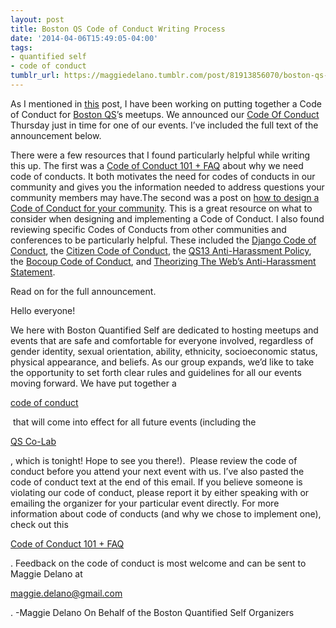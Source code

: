 ```yaml
---
layout: post
title: Boston QS Code of Conduct Writing Process
date: '2014-04-06T15:49:05-04:00'
tags:
- quantified self
- code of conduct
tumblr_url: https://maggiedelano.tumblr.com/post/81913856070/boston-qs-code-of-conduct-writing-process
---
```

As I mentioned in [this](http://maggiedelano.tumblr.com/2020/07/11/2014-03-23-boston-qs-update.html) post, I have been working on putting together a Code of Conduct for [Boston QS](http://www.meetup.com/BostonQS/)’s meetups. We announced our [Code Of Conduct](http://www.meetup.com/BostonQS/pages/Code_of_Conduct/) Thursday just in time for one of our events. I’ve included the full text of the announcement below.&nbsp;

There were a few resources that I found particularly helpful while writing this up. The first was a [Code of Conduct 101 + FAQ](http://www.ashedryden.com/blog/codes-of-conduct-101-faq)&nbsp;about why we need code of conducts. It both motivates the need for codes of conducts in our community and gives you the information needed to address questions your community members may have.The second was a post on [how to design a Code of Conduct for your community](http://adainitiative.org/2014/02/howto-design-a-code-of-conduct-for-your-community/). This is a great resource on what to consider when designing and implementing a Code of Conduct. I also found reviewing specific Codes of Conducts from other communities and conferences to be particularly helpful. These included the [Django Code of Conduct](https://www.djangoproject.com/conduct/), the [Citizen Code of Conduct](http://citizencodeofconduct.org/), the [QS13 Anti-Harassment Policy](http://quantifiedself.com/conference/San-Francisco-2013/antiharassment.php), the [Bocoup Code of Conduct](http://community.bocoup.com/conduct/), and [Theorizing The Web’s Anti-Harassment Statement](http://theorizingtheweb.tumblr.com/post/79357700249/anti-harassment-statement).&nbsp;

Read on for the full announcement.

<!-- more -->

Hello everyone!

We here with Boston Quantified Self are dedicated to hosting meetups and events that are safe and comfortable for everyone involved, regardless of gender identity, sexual orientation, ability, ethnicity, socioeconomic status, physical appearance, and beliefs. As our group expands, we’d like to take the opportunity to set forth clear rules and guidelines for all our events moving forward. We have put together a&nbsp;

[code of conduct](http://www.meetup.com/BostonQS/pages/Code_of_Conduct/)

&nbsp;that will come into effect for all future events (including the&nbsp;

[QS Co-Lab](http://www.meetup.com/BostonQS/events/170093192/)

, which is tonight! Hope to see you there!).&nbsp; Please review the code of conduct before you attend your next event with us. I’ve also pasted the code of conduct text at the end of this email. If you believe someone is violating our code of conduct, please report it by either speaking with or emailing the organizer for your particular event directly. For more information about code of conducts (and why we chose to implement one), check out this&nbsp;

[Code of Conduct 101 + FAQ](http://www.ashedryden.com/blog/codes-of-conduct-101-faq)

. Feedback on the code of conduct is most welcome and can be sent to Maggie Delano at&nbsp;

[maggie.delano@gmail.com](mailto:maggie.delano@gmail.com)

. -Maggie Delano On Behalf of the Boston Quantified Self Organizers

